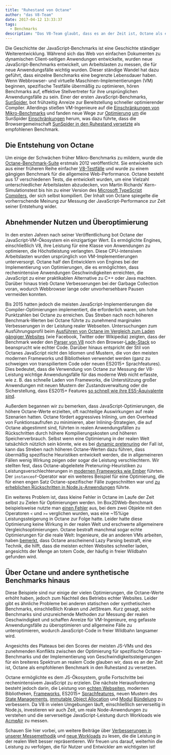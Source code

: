 ```yaml
---
title: "Ruhestand von Octane"
author: "das V8-Team"
date: 2017-04-12 13:33:37
tags:
  - Benchmarks
description: "Das V8-Team glaubt, dass es an der Zeit ist, Octane als empfohlenen Benchmark in den Ruhestand zu versetzen."
---
```

Die Geschichte der JavaScript-Benchmarks ist eine Geschichte ständiger Weiterentwicklung. Während sich das Web von einfachen Dokumenten zu dynamischen Client-seitigen Anwendungen entwickelte, wurden neue JavaScript-Benchmarks entwickelt, um Arbeitslasten zu messen, die für neue Anwendungsfälle wichtig wurden. Dieser ständige Wandel hat dazu geführt, dass einzelne Benchmarks eine begrenzte Lebensdauer haben. Wenn Webbrowser- und virtuelle Maschinen-Implementierungen (VM) beginnen, spezifische Testfälle übermäßig zu optimieren, hören Benchmarks auf, effektive Stellvertreter für ihre ursprünglichen Anwendungsfälle zu sein. Einer der ersten JavaScript-Benchmarks, [SunSpider](https://webkit.org/perf/sunspider/sunspider.html), bot frühzeitig Anreize zur Bereitstellung schneller optimierender Compiler. Allerdings stießen VM-Ingenieure auf die [Einschränkungen von Mikro-Benchmarks](https://blog.mozilla.org/nnethercote/2014/06/16/a-browser-benchmarking-manifesto/) und fanden neue Wege zur [Optimierung](https://benediktmeurer.de/2016/12/16/the-truth-about-traditional-javascript-benchmarks/#the-notorious-sunspider-examples) [um](https://bugzilla.mozilla.org/show_bug.cgi?id=787601) die SunSpider [Einschränkungen](https://bugs.webkit.org/show_bug.cgi?id=63864) herum, was dazu führte, dass die Browsergemeinschaft [SunSpider in den Ruhestand versetzte](https://trac.webkit.org/changeset/187526/webkit) als empfohlenen Benchmark.

<!--truncate-->
## Die Entstehung von Octane

Um einige der Schwächen früher Mikro-Benchmarks zu mildern, wurde die [Octane-Benchmark-Suite](https://developers.google.com/octane/) erstmals 2012 veröffentlicht. Sie entwickelte sich aus einer früheren Reihe einfacher [V8-Testfälle](http://www.netchain.com/Tools/v8/) und wurde zu einem gängigen Benchmark für die allgemeine Web-Performance. Octane besteht aus 17 verschiedenen Tests, die entwickelt wurden, um eine Vielzahl unterschiedlicher Arbeitslasten abzudecken, von Martin Richards’ Kern-Simulationstest bis hin zu einer Version des [Microsoft TypeScript Compilers](http://www.typescriptlang.org/), der sich selbst kompiliert. Der Inhalt von Octane spiegelte die vorherrschende Meinung zur Messung der JavaScript-Performance zur Zeit seiner Entstehung wider.

## Abnehmender Nutzen und Überoptimierung

In den ersten Jahren nach seiner Veröffentlichung bot Octane der JavaScript-VM-Ökosystem ein einzigartiger Wert. Es ermöglichte Engines, einschließlich V8, ihre Leistung für eine Klasse von Anwendungen zu optimieren, die Höchstleistung verlangten. Diese CPU-intensiven Arbeitslasten wurden ursprünglich von VM-Implementierungen unterversorgt. Octane half den Entwicklern von Engines bei der Implementierung von Optimierungen, die es ermöglichten, dass rechenintensive Anwendungen Geschwindigkeiten erreichten, die JavaScript zu einer praktikablen Alternative zu C++ oder Java machten. Darüber hinaus trieb Octane Verbesserungen bei der Garbage Collection voran, wodurch Webbrowser lange oder unvorhersehbare Pausen vermeiden konnten.

Bis 2015 hatten jedoch die meisten JavaScript-Implementierungen die Compiler-Optimierungen implementiert, die erforderlich waren, um hohe Punktzahlen bei Octane zu erreichen. Das Streben nach noch höheren Benchmark-Werten bei Octane führte zu zunehmend marginalen Verbesserungen in der Leistung realer Webseiten. Untersuchungen zum Ausführungsprofil beim [Ausführen von Octane im Vergleich zum Laden gängiger Websites](/blog/real-world-performance) (wie Facebook, Twitter oder Wikipedia) zeigten, dass der Benchmark weder den [Parser von V8](https://medium.com/dev-channel/javascript-start-up-performance-69200f43b201#.7v8b4jylg) noch den Browser-[Lade-Stack](https://medium.com/reloading/toward-sustainable-loading-4760957ee46f#.muk9kzxmb) so beansprucht wie echter Code. Darüber hinaus entspricht der Stil von Octanes JavaScript nicht den Idiomen und Mustern, die von den meisten modernen Frameworks und Bibliotheken verwendet werden (ganz zu schweigen von transpiliertem Code oder neuen ES2015+ Sprachfeatures). Dies bedeutet, dass die Verwendung von Octane zur Messung der V8-Leistung wichtige Anwendungsfälle für das moderne Web nicht erfasste, wie z. B. das schnelle Laden von Frameworks, die Unterstützung großer Anwendungen mit neuen Mustern der Zustandsverwaltung oder die Sicherstellung, dass ES2015+ Features [so schnell wie ihre ES5-Äquivalente sind](/blog/high-performance-es2015).

Außerdem begannen wir zu bemerken, dass JavaScript-Optimierungen, die höhere Octane-Werte erzielten, oft nachteilige Auswirkungen auf reale Szenarien hatten. Octane fördert aggressives Inlining, um den Overhead von Funktionsaufrufen zu minimieren, aber Inlining-Strategien, die auf Octane abgestimmt sind, führten in realen Anwendungsfällen zu Rückschritten durch höhere Kompilierungskosten und höheren Speicherverbrauch. Selbst wenn eine Optimierung in der realen Welt tatsächlich nützlich sein könnte, wie es bei [dynamic pretenuring](http://dl.acm.org/citation.cfm?id=2754181) der Fall ist, kann das Streben nach höheren Octane-Werten dazu führen, dass übermäßig spezifische Heuristiken entwickelt werden, die in allgemeineren Fällen wenig Wirkung zeigen oder sogar die Leistung verschlechtern. Wir stellten fest, dass Octane-abgeleitete Pretenuring-Heuristiken zu Leistungsverschlechterungen in [modernen Frameworks wie Ember](https://bugs.chromium.org/p/v8/issues/detail?id=3665) führten. Der `instanceof`-Operator war ein weiteres Beispiel für eine Optimierung, die für einen engen Satz Octane-spezifischer Fälle zugeschnitten war und [zu erheblichen Rückschritten in Node.js-Anwendungen](https://github.com/nodejs/node/issues/9634) führte.

Ein weiteres Problem ist, dass kleine Fehler in Octane im Laufe der Zeit selbst zu Zielen für Optimierungen werden. Im Box2DWeb-Benchmark beispielsweise nutzte man [einen Fehler](http://crrev.com/1355113002) aus, bei dem zwei Objekte mit den Operatoren `<` und `>=` verglichen wurden, was eine ~15%ige Leistungssteigerung in Octane zur Folge hatte. Leider hatte diese Optimierung keine Wirkung in der realen Welt und erschwerte allgemeinere Vergleichsoptimierungen. Octane bestraft manchmal sogar echte Optimierungen für die reale Welt: Ingenieure, die an anderen VMs arbeiten, haben [bemerkt](https://bugzilla.mozilla.org/show_bug.cgi?id=1162272), dass Octane anscheinend Lazy Parsing bestraft, eine Technik, die hilft, dass die meisten echten Websites schneller laden, angesichts der Menge an totem Code, der häufig in freier Wildbahn gefunden wird.

## Über Octane und andere synthetische Benchmarks hinaus

Diese Beispiele sind nur einige der vielen Optimierungen, die Octane-Werte erhöht haben, jedoch zum Nachteil des Betriebs echter Websites. Leider gibt es ähnliche Probleme bei anderen statischen oder synthetischen Benchmarks, einschließlich Kraken und JetStream. Kurz gesagt, solche Benchmarks sind unzureichende Methoden zur Messung der realen Geschwindigkeit und schaffen Anreize für VM-Ingenieure, eng gefasste Anwendungsfälle zu überoptimieren und allgemeine Fälle zu unteroptimieren, wodurch JavaScript-Code in freier Wildbahn langsamer wird.

Angesichts des Plateaus bei den Scores der meisten JS-VMs und des zunehmenden Konflikts zwischen der Optimierung für spezifische Octane-Benchmarks und der Implementierung von Geschwindigkeitssteigerungen für ein breiteres Spektrum an realem Code glauben wir, dass es an der Zeit ist, Octane als empfohlenen Benchmark in den Ruhestand zu versetzen.

Octane ermöglichte es dem JS-Ökosystem, große Fortschritte bei rechenintensivem JavaScript zu erzielen. Die nächste Herausforderung besteht jedoch darin, die Leistung von [echten Webseiten](/blog/real-world-performance), modernen Bibliotheken, [Frameworks](http://stateofjs.com/2016/frontend/), ES2015+ [Sprachfeatures](/blog/high-performance-es2015), neuen Mustern des [State Managements](http://redux.js.org/), [immutable Object Allocation](https://facebook.github.io/immutable-js/) und [Modul](https://webpack.github.io/) [Bündelung](http://browserify.org/) zu verbessern. Da V8 in vielen Umgebungen läuft, einschließlich serverseitig in Node.js, investieren wir auch Zeit, um reale Node-Anwendungen zu verstehen und die serverseitige JavaScript-Leistung durch Workloads wie [AcmeAir](https://github.com/acmeair/acmeair-nodejs) zu messen.

Schauen Sie hier vorbei, um weitere Beiträge über [Verbesserungen in unserer Messemethodik](/blog/real-world-performance) und [neue Workloads](/blog/optimizing-v8-memory) zu lesen, die die Leistung in der realen Welt besser repräsentieren. Wir freuen uns darauf, weiterhin die Leistung zu verfolgen, die für Nutzer und Entwickler am wichtigsten ist!
